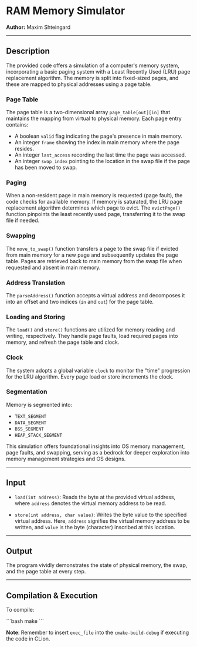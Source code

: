 # RAM Memory Simulator
**Author:** Maxim Shteingard  

---

## Description

The provided code offers a simulation of a computer's memory system, incorporating a basic paging system with a Least Recently Used (LRU) page replacement algorithm. The memory is split into fixed-sized pages, and these are mapped to physical addresses using a page table.

### Page Table

The page table is a two-dimensional array `page_table[out][in]` that maintains the mapping from virtual to physical memory. Each page entry contains:
- A boolean `valid` flag indicating the page's presence in main memory.
- An integer `frame` showing the index in main memory where the page resides.
- An integer `last_access` recording the last time the page was accessed.
- An integer `swap_index` pointing to the location in the swap file if the page has been moved to swap.

### Paging

When a non-resident page in main memory is requested (page fault), the code checks for available memory. If memory is saturated, the LRU page replacement algorithm determines which page to evict. The `evictPage()` function pinpoints the least recently used page, transferring it to the swap file if needed.

### Swapping

The `move_to_swap()` function transfers a page to the swap file if evicted from main memory for a new page and subsequently updates the page table. Pages are retrieved back to main memory from the swap file when requested and absent in main memory.

### Address Translation

The `parseAddress()` function accepts a virtual address and decomposes it into an offset and two indices (`in` and `out`) for the page table.

### Loading and Storing

The `load()` and `store()` functions are utilized for memory reading and writing, respectively. They handle page faults, load required pages into memory, and refresh the page table and clock.

### Clock

The system adopts a global variable `clock` to monitor the "time" progression for the LRU algorithm. Every page load or store increments the clock.

### Segmentation

Memory is segmented into: 
- `TEXT_SEGMENT`
- `DATA_SEGMENT`
- `BSS_SEGMENT`
- `HEAP_STACK_SEGMENT`

This simulation offers foundational insights into OS memory management, page faults, and swapping, serving as a bedrock for deeper exploration into memory management strategies and OS designs.

---

## Input

- `load(int address)`: Reads the byte at the provided virtual address, where `address` denotes the virtual memory address to be read.

- `store(int address, char value)`: Writes the byte value to the specified virtual address. Here, `address` signifies the virtual memory address to be written, and `value` is the byte (character) inscribed at this location.

---

## Output

The program vividly demonstrates the state of physical memory, the swap, and the page table at every step.

---

## Compilation & Execution

To compile:

\```bash
make
\```

**Note**: Remember to insert `exec_file` into the `cmake-build-debug` if executing the code in CLion.
